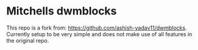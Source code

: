 # Mitchells dwmblocks

This repo is a fork from: https://github.com/ashish-yadav11/dwmblocks. Currently setup to be very simple and does not make use of all features in the original repo.
